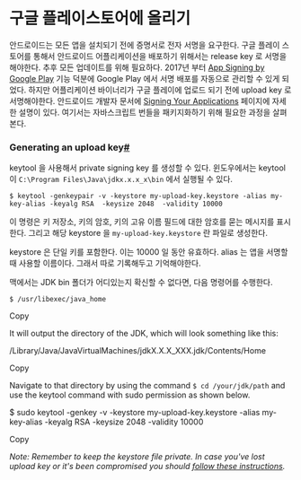 # 구글 플레이스토어에 올리기

안드로이드는 모든 앱을 설치되기 전에 증명서로 전자 서명을 요구한다. 구글 플레이 스토어를 통해서 안드로이드 어플리케이션을 배포하기 위해서는 release key 로 서명을 해야한다. 추후 모든 업데이트를 위해 필요하다. 2017년 부터  [App Signing by Google Play](https://developer.android.com/studio/publish/app-signing#app-signing-google-play)  기능 덕분에 Google Play 에서 서명 배포를 자동으로 관리할 수 있게 되었다. 하지만 어플리케이션 바이너리가 구글 플레이에 업로드 되기 전에 upload key 로 서명해야한다. 
안드로이드 개발자 문서에  [Signing Your Applications](https://developer.android.com/tools/publishing/app-signing.html) 페이지에 자세한 설명이 있다. 여기서는 자바스크립트 번들을 패키지화하기 위해 필요한 과정을 살펴본다.

### Generating an upload key[#](https://reactnative.dev/docs/getting-started#generating-an-upload-key "Direct link to heading")

keytool 을 사용해서 private signing key 를 생성할 수 있다. 윈도우에서는 keytool 이 `C:\Program Files\Java\jdkx.x.x_x\bin` 에서 실행될 수 있다. 

```
$ keytool -genkeypair -v -keystore my-upload-key.keystore -alias my-key-alias -keyalg RSA  -keysize 2048  -validity 10000
```
이 명령은 키 저장소, 키의 암호, 키의 고유 이름 필드에 대한 암호를 묻는 메시지를 표시한다. 그리고 해당 keystore 을   `my-upload-key.keystore` 란 파일로 생성한다.

keystore 은 단일 키를 포함한다. 이는 10000 일 동안 유효하다. alias 는 앱을 서명할 때 사용할 이름이다. 그래서 따로 기록해두고 기억해야한다.

맥에서는 JDK bin 폴더가 어디있는지 확신할 수 없다면, 다음 명령어를 수행한다.

```
$ /usr/libexec/java_home
```




Copy

It will output the directory of the JDK, which will look something like this:

/Library/Java/JavaVirtualMachines/jdkX.X.X_XXX.jdk/Contents/Home

Copy

Navigate to that directory by using the command  `$ cd /your/jdk/path`  and use the keytool command with sudo permission as shown below.

$ sudo keytool -genkey -v -keystore my-upload-key.keystore -alias my-key-alias -keyalg RSA  -keysize 2048  -validity 10000

Copy

_Note: Remember to keep the keystore file private. In case you've lost upload key or it's been compromised you should  [follow these instructions](https://support.google.com/googleplay/android-developer/answer/7384423#reset)._
<!--stackedit_data:
eyJoaXN0b3J5IjpbLTE5NDY1NTI3OTIsMzIzMDE0MTM3LC0zMT
k2NzUzOTAsLTEyMzUwOTM1NzgsNzMwOTk4MTE2XX0=
-->